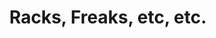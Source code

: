 ---
ee_id: '2231'
site: '1'
type: '2'
url: 2012-racks-freaks-etc-etc
title: 'Racks, Freaks, etc, etc. '
year: '2012'
display_year: '2012'
medium: 'Youtube video. '
dims:
pitch:
ps:
live_url:
related:
youtube:
related_code:
imgs:
subheading: "(youtube)"
download:
add_credit:
add_credits:
commission:
layout: things-i-made
---
